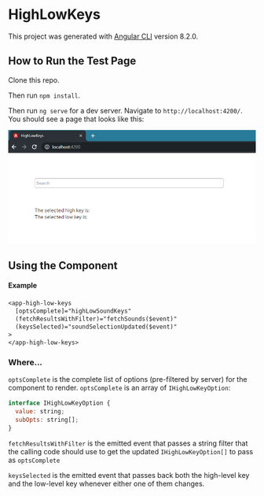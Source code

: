 # HighLowKeys

This project was generated with [Angular CLI](https://github.com/angular/angular-cli) version 8.2.0.

## How to Run the Test Page

Clone this repo.

Then run `npm install`.

Then run `ng serve` for a dev server. Navigate to `http://localhost:4200/`. You should see a page that looks like this:

![Image of UI](https://github.com/kathkroll/high-low-keys/blob/master/reference.PNG?raw=true)

## Using the Component

#### Example
```
<app-high-low-keys 
  [optsComplete]="highLowSoundKeys"
  (fetchResultsWithFilter)="fetchSounds($event)"
  (keysSelected)="soundSelectionUpdated($event)"
>
</app-high-low-keys>
```

### Where...

`optsComplete` is the complete list of options (pre-filtered by server) for the component to render. `optsComplete` is an array of `IHighLowKeyOption`:

```javascript
interface IHighLowKeyOption {
  value: string;
  subOpts: string[];
}
```

`fetchResultsWithFilter` is the emitted event that passes a string filter that the calling code should use to get the updated `IHighLowKeyOption[]` to pass as `optsComplete`

`keysSelected` is the emitted event that passes back both the high-level key and the low-level key whenever either one of them changes.



